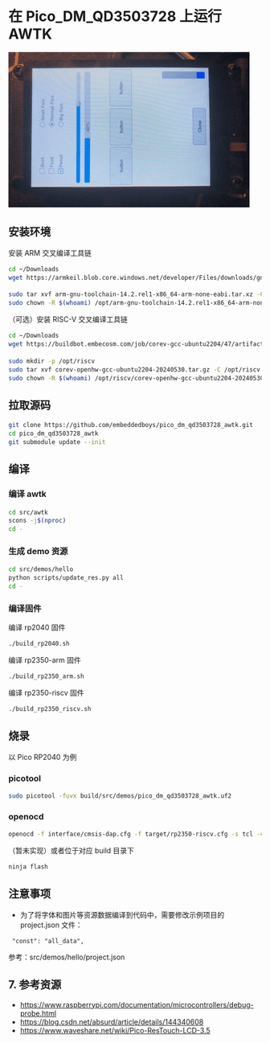 # 在 Pico_DM_QD3503728 上运行 AWTK

![demo](./assets/IMG_0612_compressed.png)

## 安装环境

安装 ARM 交叉编译工具链

```bash
cd ~/Downloads
wget https://armkeil.blob.core.windows.net/developer/Files/downloads/gnu/14.2.rel1/binrel/arm-gnu-toolchain-14.2.rel1-x86_64-arm-none-eabi.tar.xz

sudo tar xvf arm-gnu-toolchain-14.2.rel1-x86_64-arm-none-eabi.tar.xz -C /opt
sudo chown -R $(whoami) /opt/arm-gnu-toolchain-14.2.rel1-x86_64-arm-none-eabi
```

（可选）安装 RISC-V 交叉编译工具链

```bash
cd ~/Downloads
wget https://buildbot.embecosm.com/job/corev-gcc-ubuntu2204/47/artifact/corev-openhw-gcc-ubuntu2204-20240530.tar.gz

sudo mkdir -p /opt/riscv
sudo tar xvf corev-openhw-gcc-ubuntu2204-20240530.tar.gz -C /opt/riscv
sudo chown -R $(whoami) /opt/riscv/corev-openhw-gcc-ubuntu2204-20240530/
```

## 拉取源码

```bash
git clone https://github.com/embeddedboys/pico_dm_qd3503728_awtk.git
cd pico_dm_qd3503728_awtk
git submodule update --init
```

## 编译

### 编译 awtk

```bash
cd src/awtk
scons -j$(nproc)
cd -
```

### 生成 demo 资源

```bash
cd src/demos/hello
python scripts/update_res.py all
cd -
```

### 编译固件

编译 rp2040 固件

```bash
./build_rp2040.sh
```

编译 rp2350-arm 固件

```bash
./build_rp2350_arm.sh
```

编译 rp2350-riscv 固件

```bash
./build_rp2350_riscv.sh
```

## 烧录

以 Pico RP2040 为例

### picotool

```bash
sudo picotool -fuvx build/src/demos/pico_dm_qd3503728_awtk.uf2
```

### openocd

```bash
openocd -f interface/cmsis-dap.cfg -f target/rp2350-riscv.cfg -s tcl -c "adapter speed 10000" -c "program build/src/demos/pico_dm_qd3503728_awtk.elf verify reset exit"
```

（暂未实现）或者位于对应 build 目录下

```bash
ninja flash
```

## 注意事项

* 为了将字体和图片等资源数据编译到代码中，需要修改示例项目的 project.json 文件：

```
 "const": "all_data",
```

参考：src/demos/hello/project.json

## 7. 参考资源

* https://www.raspberrypi.com/documentation/microcontrollers/debug-probe.html
* https://blog.csdn.net/absurd/article/details/144340608
* https://www.waveshare.net/wiki/Pico-ResTouch-LCD-3.5
